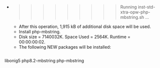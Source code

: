 * >>>>>>>>> Running inst-std-xtra-opw-php-mbstring.sh ...
  * After this operation, 1,915 kB of additional disk space will be used.
  * Install php-mbstring.
  * Disk size = 7140032K. Space Used = 2564K. Runtime = 00:00:00:02.
  * The following NEW packages will be installed:
  ```bash
libonig5 php8.2-mbstring php-mbstring
  ```
